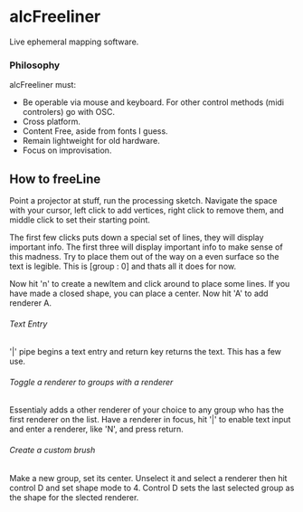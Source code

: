 
# alcFreeliner #
Live ephemeral mapping software.


### Philosophy ###

alcFreeliner must:
- Be operable via mouse and keyboard. For other control methods (midi controlers) go with OSC.
- Cross platform.
- Content Free, aside from fonts I guess.
- Remain lightweight for old hardware.
- Focus on improvisation.



## How to freeLine ##

Point a projector at stuff, run the processing sketch. Navigate the space with your cursor, left click to add vertices, right click to remove them, and middle click to set their starting point.

The first few clicks puts down a special set of lines, they will display important info. The first three will display important info to make sense of this madness. Try to place them out of the way on a even surface so the text is legible. This is [group : 0] and thats all it does for now.

Now hit 'n' to create a newItem and click around to place some lines. If you have made a closed shape, you can place a center. Now hit 'A' to add renderer A.


###### Text Entry
'|' pipe begins a text entry and return key returns the text. This has a few use.


###### Toggle a renderer to groups with a renderer
Essentialy adds a other renderer of your choice to any group who has the first renderer on the list.
Have a renderer in focus, hit '|' to enable text input and enter a renderer, like 'N', and press return.


###### Create a custom brush
Make a new group, set its center. Unselect it and select a renderer then hit control D and set shape mode to 4. Control D sets the last selected group as the shape for the slected renderer.